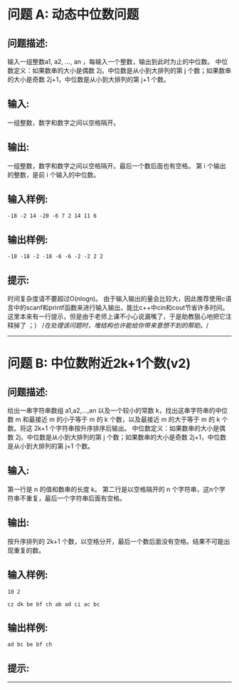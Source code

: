 # 问题 A: 动态中位数问题
## 问题描述:
输入一组整数a1, a2, …, an ，每输入一个整数，输出到此时为止的中位数。     	中位数定义：如果数串的大小是偶数 2j，中位数是从小到大排列的第 j 个数；如果数串的大小是奇数 2j+1，中位数是从小到大排列的第 j+1 个数。
## 输入:
一组整数，数字和数字之间以空格隔开。
## 输出:
一组整数，数字和数字之间以空格隔开。最后一个数后面也有空格。    	第 i 个输出的整数，是前 i 个输入的中位数。
## 输入样例:
```
-18 -2 14 -20 -6 7 2 14 11 6
```
## 输出样例:
```
-18 -18 -2 -18 -6 -6 -2 -2 2 2
```
## 提示:
时间复杂度请不要超过O(nlogn)。  由于输入输出的量会比较大，因此推荐使用c语言中的scanf和printf函数来进行输入输出，能比c++中cin和cout节省许多时间。    	这里本来有一行提示，但是由于老师上课不小心说漏嘴了，于是助教狠心地把它注释掉了 ；）    	/*在处理该问题时，堆结构也许能给你带来意想不到的帮助。*/

---
# 问题 B: 中位数附近2k+1个数(v2)
## 问题描述:
给出一串字符串数组 a1,a2,...,an 以及一个较小的常数 k，找出这串字符串的中位数 m 和最接近 m 的小于等于 m 的 k 个数，以及最接近 m 的大于等于 m 的 k 个数。将这 2k+1 个字符串按升序排序后输出。     	中位数定义：如果数串的大小是偶数 2j，中位数是从小到大排列的第 j 个数；如果数串的大小是奇数 2j+1，中位数是从小到大排列的第 j+1 个数。
## 输入:
第一行是 n 的值和数串的长度 k。     	第二行是以空格隔开的 n 个字符串，这n个字符串不重复，最后一个字符串后面有空格。
## 输出:
按升序排列的 2k+1 个数，以空格分开，最后一个数后面没有空格。结果不可能出现重复的数。
## 输入样例:
```
10 2
cz dk be bf ch ab ad ci ac bc
```
## 输出样例:
```
ad bc be bf ch
```
## 提示:


---
